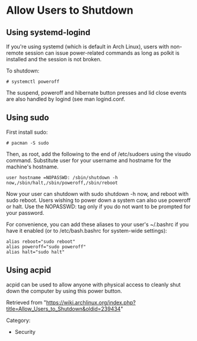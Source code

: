 Allow Users to Shutdown
=======================

Using systemd-logind
--------------------

If you're using systemd (which is default in Arch Linux), users with
non-remote session can issue power-related commands as long as polkit is
installed and the session is not broken.

To shutdown:

    # systemctl poweroff

The suspend, poweroff and hibernate button presses and lid close events
are also handled by logind (see man logind.conf.

Using sudo
----------

First install sudo:

    # pacman -S sudo

Then, as root, add the following to the end of /etc/sudoers using the
visudo command. Substitute user for your username and hostname for the
machine's hostname.

    user hostname =NOPASSWD: /sbin/shutdown -h now,/sbin/halt,/sbin/poweroff,/sbin/reboot

Now your user can shutdown with sudo shutdown -h now, and reboot with
sudo reboot. Users wishing to power down a system can also use poweroff
or halt. Use the NOPASSWD: tag only if you do not want to be prompted
for your password.

For convenience, you can add these aliases to your user's ~/.bashrc if
you have it enabled (or to /etc/bash.bashrc for system-wide settings):

    alias reboot="sudo reboot"
    alias poweroff="sudo poweroff"
    alias halt="sudo halt"

Using acpid
-----------

acpid can be used to allow anyone with physical access to cleanly shut
down the computer by using this power button.

Retrieved from
"https://wiki.archlinux.org/index.php?title=Allow_Users_to_Shutdown&oldid=239434"

Category:

-   Security
